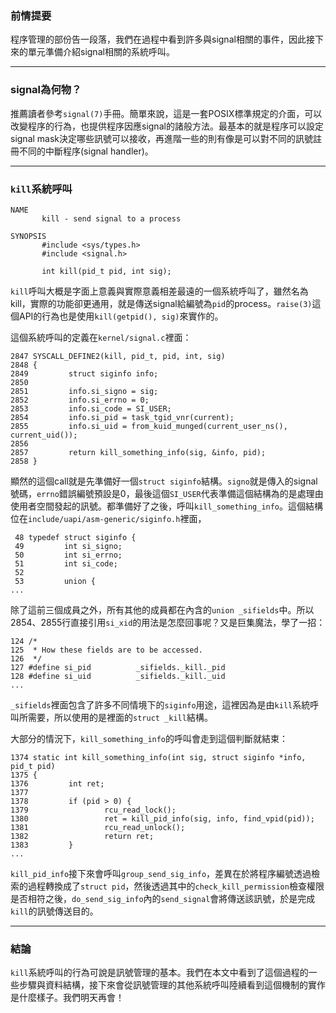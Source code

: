 ### 前情提要

程序管理的部份告一段落，我們在過程中看到許多與signal相關的事件，因此接下來的單元準備介紹signal相關的系統呼叫。

---
### signal為何物？

推薦讀者參考`signal(7)`手冊。簡單來說，這是一套POSIX標準規定的介面，可以改變程序的行為，也提供程序因應signal的諸般方法。最基本的就是程序可以設定signal mask決定哪些訊號可以接收，再進階一些的則有像是可以對不同的訊號註冊不同的中斷程序(signal handler)。

---
### `kill`系統呼叫

```
NAME
       kill - send signal to a process

SYNOPSIS
       #include <sys/types.h>
       #include <signal.h>

       int kill(pid_t pid, int sig);
```
`kill`呼叫大概是字面上意義與實際意義相差最遠的一個系統呼叫了，雖然名為kill，實際的功能卻更通用，就是傳送signal給編號為`pid`的process。`raise(3)`這個API的行為也是使用`kill(getpid(), sig)`來實作的。

這個系統呼叫的定義在`kernel/signal.c`裡面：
```
2847 SYSCALL_DEFINE2(kill, pid_t, pid, int, sig)
2848 {
2849         struct siginfo info;
2850 
2851         info.si_signo = sig;
2852         info.si_errno = 0;
2853         info.si_code = SI_USER;
2854         info.si_pid = task_tgid_vnr(current);
2855         info.si_uid = from_kuid_munged(current_user_ns(), current_uid());
2856 
2857         return kill_something_info(sig, &info, pid);
2858 }
```
顯然的這個call就是先準備好一個`struct siginfo`結構。`signo`就是傳入的signal號碼，`errno`錯誤編號預設是0，最後這個`SI_USER`代表準備這個結構為的是處理由使用者空間發起的訊號。都準備好了之後，呼叫`kill_something_info`。這個結構位在`include/uapi/asm-generic/siginfo.h`裡面，
```
 48 typedef struct siginfo {                                                                                                                  
 49         int si_signo;
 50         int si_errno;
 51         int si_code;
 52  
 53         union {
...
```
除了這前三個成員之外，所有其他的成員都在內含的`union _sifields`中。所以2854、2855行直接引用`si_xid`的用法是怎麼回事呢？又是巨集魔法，學了一招：
```
124 /*                                                                                                                                        
125  * How these fields are to be accessed.
126  */
127 #define si_pid          _sifields._kill._pid
128 #define si_uid          _sifields._kill._uid
...
```
`_sifields`裡面包含了許多不同情境下的`siginfo`用途，這裡因為是由`kill`系統呼叫所需要，所以使用的是裡面的`struct _kill`結構。

大部分的情況下，`kill_something_info`的呼叫會走到這個判斷就結束：
```
1374 static int kill_something_info(int sig, struct siginfo *info, pid_t pid)
1375 {       
1376         int ret;
1377         
1378         if (pid > 0) {
1379                 rcu_read_lock();
1380                 ret = kill_pid_info(sig, info, find_vpid(pid));
1381                 rcu_read_unlock();
1382                 return ret;
1383         }
...
```
`kill_pid_info`接下來會呼叫`group_send_sig_info`，差異在於將程序編號透過檢索的過程轉換成了`struct pid`，然後透過其中的`check_kill_permission`檢查權限是否相符之後，`do_send_sig_info`內的`send_signal`會將傳送該訊號，於是完成`kill`的訊號傳送目的。

---
### 結論

`kill`系統呼叫的行為可說是訊號管理的基本。我們在本文中看到了這個過程的一些步驟與資料結構，接下來會從訊號管理的其他系統呼叫陸續看到這個機制的實作是什麼樣子。我們明天再會！
